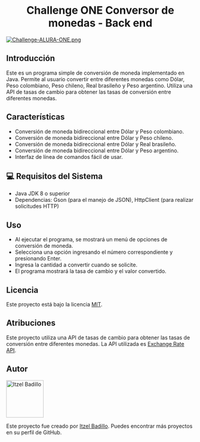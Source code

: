 <h1 align="center"> Challenge ONE Conversor de monedas - Back end </h1>

[![Challenge-ALURA-ONE.png](https://i.postimg.cc/XYRFhZLr/Challenge-ALURA-ONE.png)](https://postimg.cc/LJVng8rS)



## Introducción
Este es un programa simple de conversión de moneda implementado en Java. Permite al usuario convertir entre diferentes monedas como Dólar, Peso colombiano, Peso chileno, Real brasileño y Peso argentino. Utiliza una API de tasas de cambio para obtener las tasas de conversión entre diferentes monedas.

## Características

- Conversión de moneda bidireccional entre Dólar y Peso colombiano.
- Conversión de moneda bidireccional entre Dólar y Peso chileno.
- Conversión de moneda bidireccional entre Dólar y Real brasileño.
- Conversión de moneda bidireccional entre Dólar y Peso argentino.
- Interfaz de línea de comandos fácil de usar.

## :computer: Requisitos del Sistema

- Java JDK 8 o superior
- Dependencias: Gson (para el manejo de JSON), HttpClient (para realizar solicitudes HTTP)

## Uso

- Al ejecutar el programa, se mostrará un menú de opciones de conversión de moneda.
- Selecciona una opción ingresando el número correspondiente y presionando Enter.
- Ingresa la cantidad a convertir cuando se solicite.
- El programa mostrará la tasa de cambio y el valor convertido.

## Licencia

Este proyecto está bajo la licencia [MIT](LICENSE).

## Atribuciones

Este proyecto utiliza una API de tasas de cambio para obtener las tasas de conversión entre diferentes monedas. La API utilizada es [Exchange Rate API](https://www.exchangerate-api.com/).

## Autor

<img src="https://avatars.githubusercontent.com/u/157765601?s=400&u=29097bb22a36d8a900a3add1c86f485c7769e277&v=4" alt="Itzel Badillo" width="100" height="100">

Este proyecto fue creado por [Itzel Badillo](https://github.com/Itzel-Badillo). Puedes encontrar más proyectos en su perfil de GitHub.
